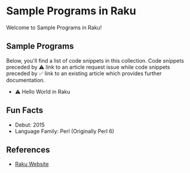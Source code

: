 # Sample Programs in Raku

Welcome to Sample Programs in Raku!

## Sample Programs

Below, you'll find a list of code snippets in this collection.
Code snippets preceded by :warning: link to an article request 
issue while code snippets preceded by :white_check_mark: link
to an existing article which provides further documentation.

- :warning: Hello World in Raku

## Fun Facts

- Debut: 2015
- Language Family: Perl (Originally Perl 6)

## References

- [Raku Website][raku-website]

[raku-website]: example.com